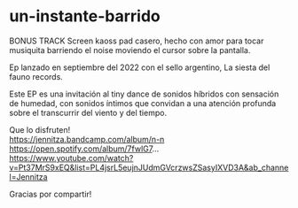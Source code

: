 # un-instante-barrido
BONUS TRACK  Screen kaoss pad casero,
hecho con amor para tocar musiquita barriendo el noise moviendo el cursor sobre la pantalla.  

Ep lanzado en septiembre del 2022 con el sello argentino, 
La siesta del fauno records.

Este  EP es una invitación al tiny dance de sonidos híbridos 
con sensación de humedad, con sonidos íntimos que convidan
a una atención profunda sobre el transcurrir del viento y del tiempo.


Que lo disfruten!  
https://jennitza.bandcamp.com/album/n-n  
https://open.spotify.com/album/7fwlG7...  
https://www.youtube.com/watch?v=Pt37MrS9xEQ&list=PL4jsrL5eujnJUdmGVcrzwsZSasyIXVD3A&ab_channel=Jennitza 


Gracias por compartir! 
